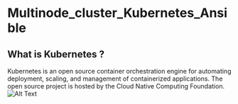 # Multinode_cluster_Kubernetes_Ansible
## What is Kubernetes ?
Kubernetes is an open source container orchestration engine for automating deployment, scaling, and management of containerized applications. The open source project is hosted by the Cloud Native Computing Foundation.
![Alt Text](https://drive.google.com/file/d/12EwMm44IG86oRS6KV243Iaxg9rYK1g01/view?usp=sharing)
